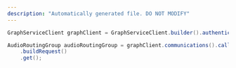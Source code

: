 ```yaml
---
description: "Automatically generated file. DO NOT MODIFY"
---
```

<!-- markdownlint-disable MD041 -->

```java
GraphServiceClient graphClient = GraphServiceClient.builder().authenticationProvider( authProvider ).buildClient();

AudioRoutingGroup audioRoutingGroup = graphClient.communications().calls("{id}").audioRoutingGroups("{id}")
    .buildRequest()
    .get();
```
